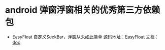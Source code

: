 # android 弹窗浮窗相关的优秀第三方依赖包

* EasyFloat 自定义SeekBar，浮窗从未如此简单 
源码地址：[EasyFloat](https://github.com/princekin-f/EasyFloat) 文档：[doc](https://github.com/princekin-f/EasyFloat/blob/master/README_zh.md)